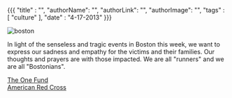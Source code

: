 {{{
  "title" : "",
  "authorName": "",
  "authorLink": "",
  "authorImage": "",
  "tags" : [ "culture" ],
  "date" : "4-17-2013"
}}}


![boston](http://img3.allvoices.com/thumbs/image/609/480/97688713-boston-strong.jpg)

In light of the senseless and tragic events in Boston this week, we want to express our sadness and empathy for the victims and their families. Our thoughts and prayers are with those impacted. We are all "runners" and we are all "Bostonians".

[The One Fund](http://onefundboston.org/)  
[American Red Cross](http://www.redcross.org/news/article/Red-Cross-Supporting-Families-in-Boston-After-Tragedy)
